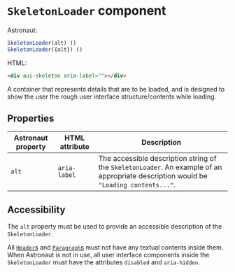 # `SkeletonLoader` component
Astronaut:
```javascript
SkeletonLoader(alt) ()
SkeletonLoader({alt}) ()
```

HTML:
```html
<div aui-skeleton aria-label=""></div>
```

A container that represents details that are to be loaded, and is designed to show the user the rough user interface structure/contents while loading.

## Properties
| Astronaut property | HTML attribute | Description |
|---|---|---|
|`alt` | `aria-label` | The accessible description string of the `SkeletonLoader`. An example of an appropriate description would be `"Loading contents..."`. |

## Accessibility
The `alt` property must be used to provide an accessible description of the `SkeletonLoader`.

All [`Header`s](reference/components/header.md) and [`Paragraph`s](reference/components/paragraph.md) must not have any textual contents inside them. When Astronaut is not in use, all user interface components inside the `SkeletonLoader` must have the attributes `disabled` and `aria-hidden`.